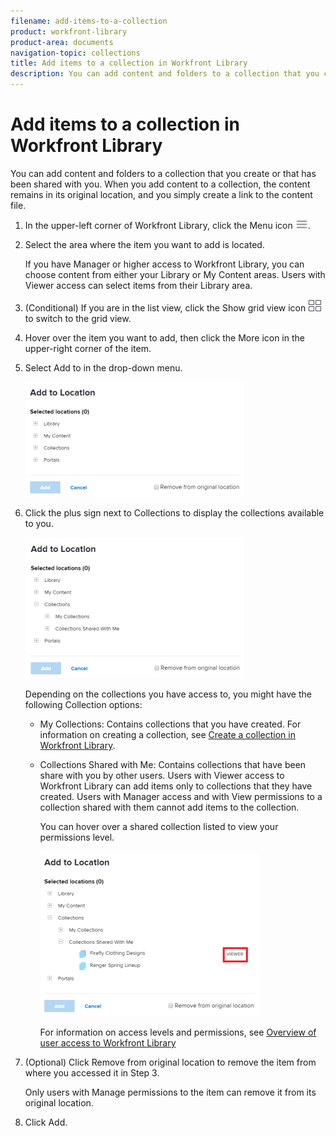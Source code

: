 ```yaml
---
filename: add-items-to-a-collection
product: workfront-library
product-area: documents
navigation-topic: collections
title: Add items to a collection in Workfront Library
description: You can add content and folders to a collection that you create or that has been shared with you. When you add content to a collection, the content remains in its original location, and you simply create a link to the content file.
---
```


# Add items to a collection in Workfront Library

You can add content and folders to a collection that you create or that has been shared with you. When you add content to a collection, the content remains in its original location, and you simply create a link to the content file.

<ol> 
 <li value="1"> <p>In the upper-left corner of Workfront Library, click the <span class="bold">Menu</span> icon <img src="assets/library-menu-icon.png">.</p> </li> 
 <li value="2"> <p>Select the area where the item you want to add is located.</p> <p>If you have Manager or higher access to Workfront Library, you can choose content from either your Library or My Content areas. Users with Viewer access can select items from their Library area.</p> </li> 
 <li value="3"> <p>(Conditional) If you are in the list view, click the <span class="bold">Show grid view</span> icon <img src="assets/grid-view-icon.png"> to switch to the grid view.</p> </li> 
 <li value="4"> <p>Hover over the item you want to add, then click the <span class="bold">More</span> icon in the upper-right corner of the item.</p> </li> 
 <li value="5"> <p>Select <span class="bold">Add to</span> in the drop-down menu.</p> <p> <img src="assets/addtobox-350x184.png" style="width: 350;height: 184;"> </p> </li> 
 <li value="6"> <p>Click the plus sign next to <span class="bold">Collections</span> to display the collections available to you.</p> <p> <img src="assets/collectionsaddto-350x225.png" style="width: 350;height: 225;"> </p> <p>Depending on the collections you have access to, you might have the following Collection options:</p> 
  <ul> 
   <li><span class="bold">My Collections:</span> Contains collections that you have created. For information on creating a collection, see <a href="../../../workfront-library/content-management/collections/create-a-collection.md" class="MCXref xref">Create a collection in Workfront Library</a>.</li> 
   <li> <p><span class="bold">Collections Shared with Me:</span> Contains collections that have been share with you by other users. Users with Viewer access to Workfront Library can add items only to collections that they have created. Users with Manager access and with View permissions to a collection shared with them cannot add items to the collection. </p> <p>You can hover over a shared collection listed to view your permissions level.</p> <p> <img src="assets/collectionsperms-350x264.png" style="width: 350;height: 264;"> </p> <p>For information on access levels and permissions, see <a href="../../../workfront-library/administration-and-setup/user-access/user-access-overview.md" class="MCXref xref">Overview of user access to Workfront Library</a></p> </li> 
  </ul> </li> 
 <li value="7"> <p>(Optional) Click <span class="bold">Remove from original location</span> to remove the item from where you accessed it in Step 3.</p> <p>Only users with Manage permissions to the item can remove it from its original location.</p> </li> 
 <li value="8">Click <span class="bold">Add</span>.</li> 
</ol>

